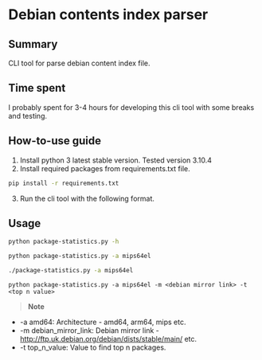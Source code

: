 # Debian contents index parser

## Summary
CLI tool for parse debian content index file.

## Time spent
I probably spent for 3-4 hours for developing this cli tool with some breaks and testing.

## How-to-use guide
1. Install python 3 latest stable version. Tested version 3.10.4
2. Install required packages from requirements.txt file. 
```bash
pip install -r requirements.txt
```
3. Run the cli tool with the following format.

## Usage
```bash
python package-statistics.py -h
```
```bash
python package-statistics.py -a mips64el
```
```bash
./package-statistics.py -a mips64el
```

```
python package-statistics.py -a mips64el -m <debian mirror link> -t <top n value>
```
>**Note**
- -a amd64: Architecture - amd64, arm64, mips etc.
- -m debian_mirror_link: Debian mirror link - http://ftp.uk.debian.org/debian/dists/stable/main/ etc.
- -t top_n_value: Value to find top n packages.






